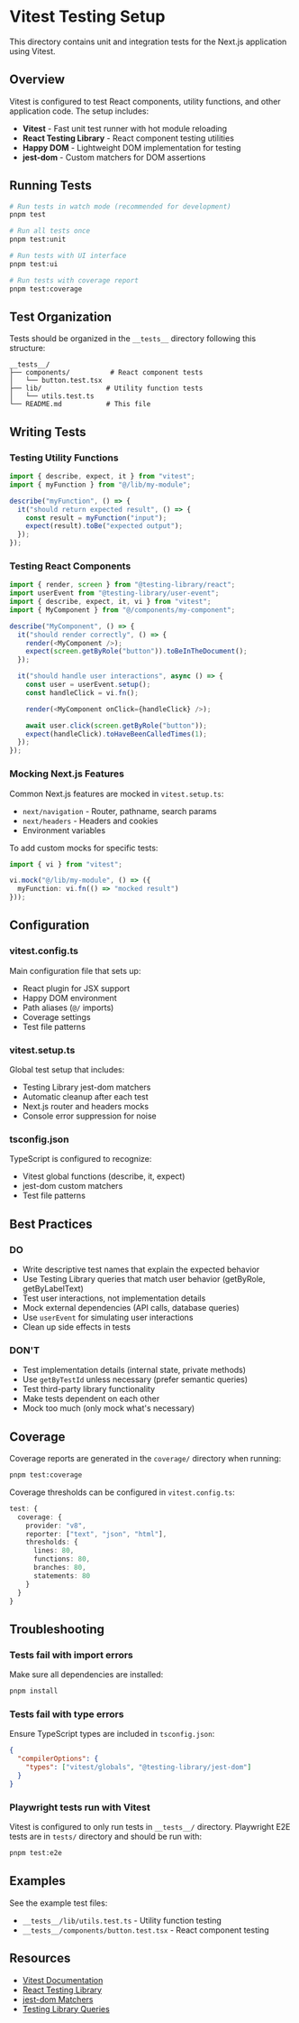 # Vitest Testing Setup

This directory contains unit and integration tests for the Next.js application using Vitest.

## Overview

Vitest is configured to test React components, utility functions, and other application code. The setup includes:

- **Vitest** - Fast unit test runner with hot module reloading
- **React Testing Library** - React component testing utilities
- **Happy DOM** - Lightweight DOM implementation for testing
- **jest-dom** - Custom matchers for DOM assertions

## Running Tests

```bash
# Run tests in watch mode (recommended for development)
pnpm test

# Run all tests once
pnpm test:unit

# Run tests with UI interface
pnpm test:ui

# Run tests with coverage report
pnpm test:coverage
```

## Test Organization

Tests should be organized in the `__tests__` directory following this structure:

```
__tests__/
├── components/          # React component tests
│   └── button.test.tsx
├── lib/                # Utility function tests
│   └── utils.test.ts
└── README.md           # This file
```

## Writing Tests

### Testing Utility Functions

```typescript
import { describe, expect, it } from "vitest";
import { myFunction } from "@/lib/my-module";

describe("myFunction", () => {
  it("should return expected result", () => {
    const result = myFunction("input");
    expect(result).toBe("expected output");
  });
});
```

### Testing React Components

```typescript
import { render, screen } from "@testing-library/react";
import userEvent from "@testing-library/user-event";
import { describe, expect, it, vi } from "vitest";
import { MyComponent } from "@/components/my-component";

describe("MyComponent", () => {
  it("should render correctly", () => {
    render(<MyComponent />);
    expect(screen.getByRole("button")).toBeInTheDocument();
  });

  it("should handle user interactions", async () => {
    const user = userEvent.setup();
    const handleClick = vi.fn();

    render(<MyComponent onClick={handleClick} />);

    await user.click(screen.getByRole("button"));
    expect(handleClick).toHaveBeenCalledTimes(1);
  });
});
```

### Mocking Next.js Features

Common Next.js features are mocked in `vitest.setup.ts`:

- `next/navigation` - Router, pathname, search params
- `next/headers` - Headers and cookies
- Environment variables

To add custom mocks for specific tests:

```typescript
import { vi } from "vitest";

vi.mock("@/lib/my-module", () => ({
  myFunction: vi.fn(() => "mocked result")
}));
```

## Configuration

### vitest.config.ts

Main configuration file that sets up:
- React plugin for JSX support
- Happy DOM environment
- Path aliases (`@/` imports)
- Coverage settings
- Test file patterns

### vitest.setup.ts

Global test setup that includes:
- Testing Library jest-dom matchers
- Automatic cleanup after each test
- Next.js router and headers mocks
- Console error suppression for noise

### tsconfig.json

TypeScript is configured to recognize:
- Vitest global functions (describe, it, expect)
- jest-dom custom matchers
- Test file patterns

## Best Practices

### DO

- Write descriptive test names that explain the expected behavior
- Use Testing Library queries that match user behavior (getByRole, getByLabelText)
- Test user interactions, not implementation details
- Mock external dependencies (API calls, database queries)
- Use `userEvent` for simulating user interactions
- Clean up side effects in tests

### DON'T

- Test implementation details (internal state, private methods)
- Use `getByTestId` unless necessary (prefer semantic queries)
- Test third-party library functionality
- Make tests dependent on each other
- Mock too much (only mock what's necessary)

## Coverage

Coverage reports are generated in the `coverage/` directory when running:

```bash
pnpm test:coverage
```

Coverage thresholds can be configured in `vitest.config.ts`:

```typescript
test: {
  coverage: {
    provider: "v8",
    reporter: ["text", "json", "html"],
    thresholds: {
      lines: 80,
      functions: 80,
      branches: 80,
      statements: 80
    }
  }
}
```

## Troubleshooting

### Tests fail with import errors

Make sure all dependencies are installed:
```bash
pnpm install
```

### Tests fail with type errors

Ensure TypeScript types are included in `tsconfig.json`:
```json
{
  "compilerOptions": {
    "types": ["vitest/globals", "@testing-library/jest-dom"]
  }
}
```

### Playwright tests run with Vitest

Vitest is configured to only run tests in `__tests__/` directory. Playwright E2E tests are in `tests/` directory and should be run with:
```bash
pnpm test:e2e
```

## Examples

See the example test files:
- `__tests__/lib/utils.test.ts` - Utility function testing
- `__tests__/components/button.test.tsx` - React component testing

## Resources

- [Vitest Documentation](https://vitest.dev/)
- [React Testing Library](https://testing-library.com/react)
- [jest-dom Matchers](https://github.com/testing-library/jest-dom)
- [Testing Library Queries](https://testing-library.com/docs/queries/about)